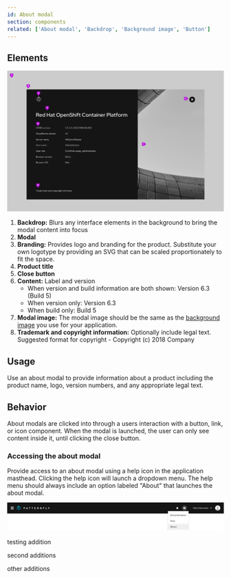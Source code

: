 ```yaml
---
id: About modal
section: components
related: ['About modal', 'Backdrop', 'Background image', 'Button']
---
```


## Elements

<img src="./img/about-modal.png" alt="About modal" />

1. **Backdrop:** Blurs any interface elements in the background to bring the modal content into focus
2. **Modal**
3. **Branding:** Provides logo and branding for the product. Substitute your own logotype by providing an SVG that can be scaled proportionately to fit the space.
4. **Product title**
5. **Close button**
6. **Content:** Label and version
    * When version and build information are both shown: Version 6.3 (Build 5)
    * When version only: Version 6.3
    * When build only: Build 5
7. **Modal image:** The modal image should be the same as the [background image](/components/background-image) you use for your application.
8. **Trademark and copyright information:** Optionally include legal text. Suggested format for copyright -  Copyright (c) 2018 Company

## Usage
Use an about modal to provide information about a product including the product name, logo, version numbers, and any appropriate legal text.

## Behavior
About modals are clicked into through a users interaction with a button, link, or icon component. When the modal is launched, the user can only see content inside it, until clicking the close button. 

### Accessing the about modal

Provide access to an about modal using a help icon in the application masthead. Clicking the help icon will launch a dropdown menu. The help menu should always include an option labeled "About" that launches the about modal.

<img src="./img/about-dropdown.png" alt="About modal dropdown" />

testing addition

second additions

other additions
